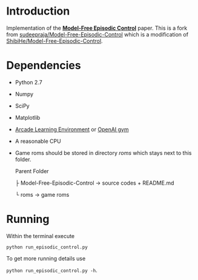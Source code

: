 # Introduction
Implementation of the
**[Model-Free Episodic Control](http://arxiv.org/abs/1606.04460)**
paper. This is a fork from
[sudeepraja/Model-Free-Episodic-Control](https://github.com/sudeepraja/Model-Free-Episodic-Control)
which is a modification of
[ShibiHe/Model-Free-Episodic-Control](https://github.com/ShibiHe/Model-Free-Episodic-Control).

# Dependencies
* Python 2.7
* Numpy
* SciPy
* Matplotlib
* [Arcade Learning Environment](https://github.com/mgbellemare/Arcade-Learning-Environment)
or [OpenAI gym](https://github.com/openai/gym)
* A reasonable CPU
* Game roms should be stored in directory *roms* which stays next to this
folder.

    Parent Folder

    ├ Model-Free-Episodic-Control -> source codes + README.md

    └ roms -> game roms

# Running
Within the terminal execute

`python run_episodic_control.py`

To get more running details use

`python run_episodic_control.py -h`.
